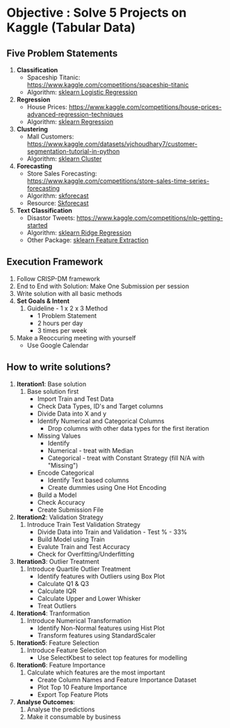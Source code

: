 # Objective : Solve 5 Projects on Kaggle (Tabular Data)

## Five Problem Statements

1. **Classification** 
	- Spaceship Titanic: https://www.kaggle.com/competitions/spaceship-titanic
	- Algorithm: [sklearn Logistic Regression](https://scikit-learn.org/stable/modules/generated/sklearn.linear_model.LogisticRegression.html)
2. **Regression** 
	- House Prices: https://www.kaggle.com/competitions/house-prices-advanced-regression-techniques
	- Algorithm: [sklearn Regression](https://scikit-learn.org/stable/modules/generated/sklearn.linear_model.LinearRegression.html#sklearn.linear_model.LinearRegression)
3. **Clustering** 
	- Mall Customers: https://www.kaggle.com/datasets/vjchoudhary7/customer-segmentation-tutorial-in-python
	- Algorithm: [sklearn Cluster](https://scikit-learn.org/stable/modules/generated/sklearn.cluster.KMeans.html?highlight=kmeans#sklearn.cluster.KMeans)
4. **Forecasting** 
	- Store Sales Forecasting: https://www.kaggle.com/competitions/store-sales-time-series-forecasting
	- Algorithm: [skforecast](https://github.com/JoaquinAmatRodrigo/skforecast)
	- Resource: [Skforecast](https://www.cienciadedatos.net/documentos/py27-time-series-forecasting-python-scikitlearn.html)
5. **Text Classification** 
	- Disastor Tweets: https://www.kaggle.com/competitions/nlp-getting-started
	- Algorithm: [sklearn Ridge Regression](https://scikit-learn.org/stable/modules/generated/sklearn.linear_model.Ridge.html)
	- Other Package: [sklearn Feature Extraction](https://scikit-learn.org/stable/modules/feature_extraction.html)

## Execution Framework

1. Follow CRISP-DM framework
2. End to End with Solution: Make One Submission per session
3. Write solution with all basic methods 
4. **Set Goals & Intent**
	1. Guideline - 1 x 2 x 3 Method
		- 1 Problem Statement
		- 2 hours per day 
		- 3 times per week
5. Make a Reoccuring meeting with yourself
	- Use Google Calendar

## How to write solutions?

1. **Iteration1**: Base solution
	1. Base solution first 
		- Import Train and Test Data
		- Check Data Types, ID's and Target columns
		- Divide Data into X and y
		- Identify Numerical and Categorical Columns
			- Drop columns with other data types for the first iteration
		- Missing Values
			- Identify
			- Numerical - treat with Median
			- Categorical - treat with Constant Strategy (fill N/A with "Missing")
		- Encode Categorical
			- Identify Text based columns
			- Create dummies using One Hot Encoding
		- Build a Model
		- Check Accuracy
		- Create Submission File
2. **Iteration2**: Validation Strategy
	1. Introduce Train Test Validation Strategy
		- Divide Data into Train and Validation - Test % - 33%
		- Build Model using Train
		- Evalute Train and Test Accuracy
		- Check for Overfitting/Underfitting
3. **Iteration3**: Outlier Treatment
	1. Introduce Quartile Outlier Treatment
		- Identify features with Outliers using Box Plot
		- Calculate Q1 & Q3
		- Calculate IQR
		- Calculate Upper and Lower Whisker
		- Treat Outliers
4. **Iteration4**: Tranformation
	1. Introduce Numerical Transformation
		- Identify Non-Normal features using Hist Plot
		- Transform features using StandardScaler
5. **Iteration5**: Feature Selection
	1. Introduce Feature Selection 
		- Use SelectKbest to select top features for modelling
6. **Iteration6**: Feature Importance
	1. Calculate which features are the most important
		- Create Column Names and Feature Importance Dataset
		- Plot Top 10 Feature Importance
		- Export Top Feature Plots
7. **Analyse Outcomes**:
	1. Analyse the predictions
	2. Make it consumable by business

